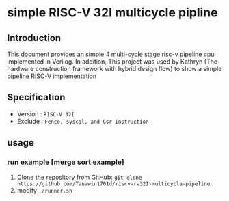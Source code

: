# simple RISC-V 32I multicycle pipline

## Introduction
This document provides an simple 4 multi-cycle stage risc-v pipeline cpu  
implemented in Verilog. In addition, This project was used by Kathryn 
(The hardware construction framework with hybrid design flow) to show a simple pipeline RISC-V implementation

## Specification
- Version : ```RISC-V 32I```
- Exclude : ```Fence, syscal, and Csr instruction```

## usage
### run example [merge sort example]
1. Clone the repository from GitHub: `git clone https://github.com/Tanawin1701d/riscv-rv32I-multicycle-pipeline`
2. modify ```./runner.sh```